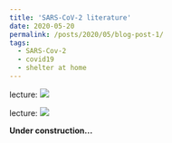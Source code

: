 ```yaml
---
title: 'SARS-CoV-2 literature'
date: 2020-05-20
permalink: /posts/2020/05/blog-post-1/
tags:
  - SARS-Cov-2
  - covid19
  - shelter at home
---
```



lecture:
![](/images/file-name.png)

lecture:
![](/images/file-name.png)

**Under construction...**
